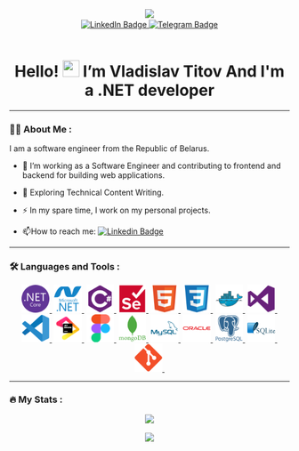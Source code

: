 <div id="header" align="center">
  <img src="https://i.ibb.co/zSrSvYV/programmer-1.gif" height="300"/>
  <div id="badges">
    <a href="https://www.linkedin.com/in/vladititov/">
      <img src="https://img.shields.io/badge/LinkedIn-blue?style=for-the-badge&logo=linkedin&logoColor=white" alt="LinkedIn Badge"/>
    </a>
    <a href="https://t.me/FHoffman">
      <img src="https://img.shields.io/badge/Telegram-blue?style=for-the-badge&logo=telegram&logoColor=white" alt="Telegram Badge"/>
    </a>
  </div>
  <img src="https://komarev.com/ghpvc/?username=vladititov&style=flat-square&color=red" alt=""/>
  <h1>
    Hello! 
    <img src="https://media.giphy.com/media/hvRJCLFzcasrR4ia7z/giphy.gif" width="30px" height="30px"/>
    I’m Vladislav Titov And I'm a .NET developer
  </h1>
</div>

---

### :technologist: About Me :
I am a software engineer from the Republic of Belarus.
- :telescope: I’m working as a Software Engineer and contributing to frontend and backend for building web applications.

- :seedling: Exploring Technical Content Writing.

- :zap: In my spare time, I work on my personal projects.

- :mailbox:How to reach me: [![Linkedin Badge](https://img.shields.io/badge/-VladiTitov-blue?style=flat&logo=Linkedin&logoColor=white)](https://www.linkedin.com/in/vladititov/)

---
### :hammer_and_wrench: Languages and Tools :
<div align="center">
  <a href="https://ru.wikipedia.org/wiki/.NET">
  <img src="https://github.com/devicons/devicon/blob/master/icons/dotnetcore/dotnetcore-original.svg" title="Dotnetcore" **alt="Dotnetcore" width="50" height="50"/>&nbsp;</a>
  <a href="https://ru.wikipedia.org/wiki/.NET_Framework">
  <img src="https://github.com/devicons/devicon/blob/master/icons/dot-net/dot-net-plain-wordmark.svg" title="Dot-net" **alt="Dot-net" width="50" height="50"/>&nbsp;</a>
  <a href="https://ru.wikipedia.org/wiki/C_Sharp">
  <img src="https://github.com/devicons/devicon/blob/master/icons/csharp/csharp-plain.svg" title="Csharp" **alt="Csharp" width="50" height="50"/>&nbsp;</a>
  <a href="https://ru.wikipedia.org/wiki/Selenium">
  <img src="https://github.com/devicons/devicon/blob/master/icons/selenium/selenium-original.svg" title="Selenium" **alt="Selenium" width="50" height="50"/>&nbsp;</a>
  <a href="https://ru.wikipedia.org/wiki/HTML5">
  <img src="https://github.com/devicons/devicon/blob/master/icons/html5/html5-original.svg" title="Html5" **alt="Html5" width="50" height="50"/>&nbsp;</a>
  <a href="https://ru.wikipedia.org/wiki/CSS">
  <img src="https://github.com/devicons/devicon/blob/master/icons/css3/css3-original.svg" title="Css3" **alt="Css3" width="50" height="50"/>&nbsp;</a>
  <a href="https://ru.wikipedia.org/wiki/Docker">
  <img src="https://github.com/devicons/devicon/blob/master/icons/docker/docker-original.svg" title="Docker" **alt="Docker" width="50" height="50"/>&nbsp;</a>
  <a href="https://ru.wikipedia.org/wiki/Microsoft_Visual_Studio">
  <img src="https://github.com/devicons/devicon/blob/master/icons/visualstudio/visualstudio-plain.svg" title="Visualstudio" **alt="Visualstudio" width="50" height="50"/>&nbsp;</a>
  <a href="https://ru.wikipedia.org/wiki/Visual_Studio_Code">
  <img src="https://github.com/devicons/devicon/blob/master/icons/vscode/vscode-original.svg" title="Vscode" **alt="Vscode" width="50" height="50"/>&nbsp;</a>
  <a href="https://ru.wikipedia.org/wiki/JetBrains">
  <img src="https://github.com/devicons/devicon/blob/master/icons/jetbrains/jetbrains-original.svg" title="Jetbrains" **alt="Jetbrains" width="50" height="50"/>&nbsp;</a>
  <a href="https://ru.wikipedia.org/wiki/Figma">
  <img src="https://github.com/devicons/devicon/blob/master/icons/figma/figma-original.svg" title="Figma" **alt="Figma" width="50" height="50"/>&nbsp;</a>
  <a href="https://ru.wikipedia.org/wiki/MongoDB">
  <img src="https://github.com/devicons/devicon/blob/master/icons/mongodb/mongodb-plain-wordmark.svg" title="Mongodb" **alt="Mongodb" width="50" height="50"/>&nbsp;</a>
  <a href="https://ru.wikipedia.org/wiki/MySQL">
  <img src="https://github.com/devicons/devicon/blob/master/icons/mysql/mysql-plain-wordmark.svg" title="Mysql" **alt="Mysql" width="50" height="50"/>&nbsp;</a>
  <a href="https://ru.wikipedia.org/wiki/Oracle">
  <img src="https://github.com/devicons/devicon/blob/master/icons/oracle/oracle-original.svg" title="Oracle" **alt="Oracle" width="50" height="50"/>&nbsp;</a>
  <a href="https://ru.wikipedia.org/wiki/PostgreSQL">
  <img src="https://github.com/devicons/devicon/blob/master/icons/postgresql/postgresql-plain-wordmark.svg" title="Postgresql" **alt="Postgresql" width="50" height="50"/>&nbsp;</a>
  <a href="https://ru.wikipedia.org/wiki/SQLite">
  <img src="https://github.com/devicons/devicon/blob/master/icons/sqlite/sqlite-original-wordmark.svg" title="Sqlite" **alt="Sqlite" width="50" height="50"/>&nbsp;</a>
  <a href="https://ru.wikipedia.org/wiki/Git">
  <img src="https://github.com/devicons/devicon/blob/master/icons/git/git-original.svg" title="Git" **alt="Git" width="50" height="50"/>&nbsp;</a>
</div>

---

### :fire: My Stats :

<p align="center">
  <img src="https://github-readme-streak-stats.herokuapp.com/?user=vladititov&theme=monokai-metallian&hide_border=true&date_format=j%20M%5B%20Y%5D"/>
</p>
<p align="center">
  <img src="https://github-readme-stats.vercel.app/api/top-langs/?username=vladititov&layout=compact&theme=monokai-metallian"/>
</p>
